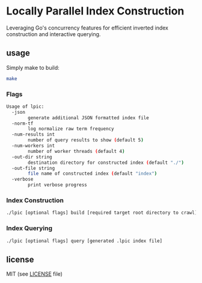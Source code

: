 # Locally Parallel Index Construction

Leveraging Go's concurrency features for efficient inverted index construction and interactive querying.

## usage

Simply make to build:
```bash
make
```
### Flags
```bash
Usage of lpic:
  -json
    	generate additional JSON formatted index file
  -norm-tf
    	log normalize raw term frequency
  -num-results int
    	number of query results to show (default 5)
  -num-workers int
    	number of worker threads (default 4)
  -out-dir string
    	destination directory for constructed index (default "./")
  -out-file string
    	file name of constructed index (default "index")
  -verbose
    	print verbose progress
```

### Index Construction
```bash
./lpic [optional flags] build [required target root directory to crawl]
```

### Index Querying
```bash
./lpic [optional flags] query [generated .lpic index file]
```

## license 
MIT (see [LICENSE](https://github.com/mleef/LPIC/blob/master/LICENSE) file)